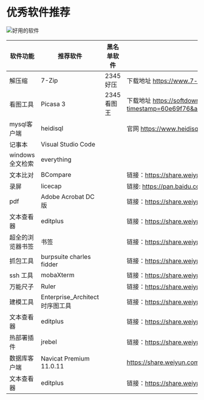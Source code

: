 # 优秀软件推荐

![好用的软件](https://cdn.jsdelivr.net/gh/chen-xing/figure_bed_02/cdn/20210712093031022.png)

| 软件功能         | 推荐软件                       | 黑名单软件 | 说明                                                         |
| ---------------- | ------------------------------ | ---------- | ------------------------------------------------------------ |
| 解压缩           | 7-Zip                          | 2345好压   | 下载地址  https://www.7-zip.org/a/7z2102-x64.exe             |
| 看图工具         | Picasa 3                       | 2345看图王 | 下载地址 https://softdown01.rbread04.cn/huajunsafe/picasasetup.zip?timestamp=60e69f76&auth_key=ba18e71bf966ba929c84c2fbd6c39cb5 |
| mysql客户端      | heidisql                       |            | 官网 https://www.heidisql.com/                               |
| 记事本           | Visual Studio Code             |            |                                                              |
| windows 全文检索 | everything                     |            |                                                              |
| 文本比对         | BCompare                       |            | 链接：https://share.weiyun.com/Ldl69KaY 密码：gh5a45         |
| 录屏             | licecap                        |            | 链接: https://pan.baidu.com/s/10FwmyyRTwVcVBxnjVlTVgg 提取码: 9s6n |
| pdf              | Adobe Acrobat DC 版            |            | 链接：https://share.weiyun.com/5TwZiAa 密码：uhgg37          |
| 文本查看器       | editplus                       |            | 链接：https://share.weiyun.com/LRi3qELw 密码：pa4xn5         |
| 超全的浏览器书签 | 书签                           |            | 链接：https://share.weiyun.com/kXFeE0wK 密码：qupuz4         |
| 抓包工具         | burpsuite charles  fidder      |            | 链接：https://share.weiyun.com/FXb6tA6a 密码：igifaq         |
| ssh 工具         | mobaXterm                      |            | 链接：https://share.weiyun.com/I9eZL3Ml 密码：9gr5ks         |
| 万能尺子         | Ruler                          |            | 链接：https://share.weiyun.com/YtMKSbgW 密码：6aj9fb         |
| 建模工具         | Enterprise_Architect时序图工具 |            | 链接：https://share.weiyun.com/YudSrVXR 密码：4ubpfk         |
| 文本查看器       | editplus                       |            | 链接：https://share.weiyun.com/LRi3qELw 密码：pa4xn5         |
| 热部署插件       | jrebel                         |            | 链接：https://share.weiyun.com/6NRCUMOM 密码：9ecjst         |
| 数据库客户端     | Navicat Premium 11.0.11        |            | https://share.weiyun.com/5fNbMge                             |
| 文本查看器       | editplus                       |            | 链接：https://share.weiyun.com/LRi3qELw 密码：pa4xn5         |

